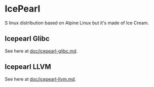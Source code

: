 # IcePearl

S linux distribution based on Alpine Linux but it's made of Ice Cream.

## Icepearl Glibc

See here at [doc/icepearl-glibc.md](doc/icepearl-glibc.md).

## Icepearl LLVM

See here at [doc/icepearl-llvm.md](doc/icepearl-llvm.md).
